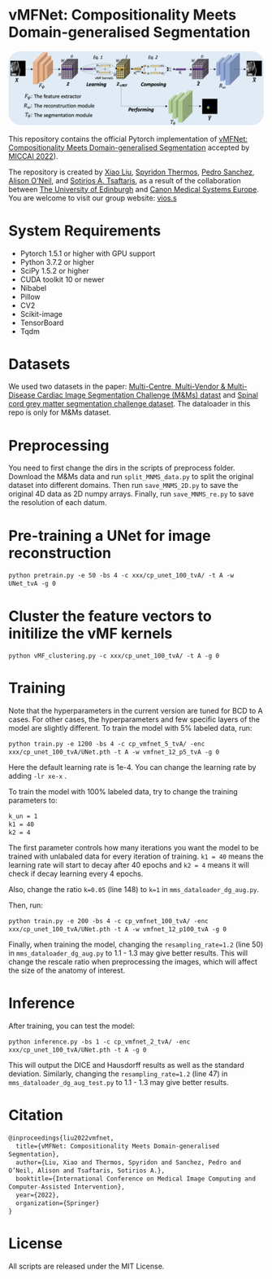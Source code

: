 # vMFNet: Compositionality Meets Domain-generalised Segmentation
![model](figures/model.png)

This repository contains the official Pytorch implementation of [vMFNet: Compositionality Meets Domain-generalised Segmentation](https://arxiv.org/abs/2206.14538) accepted by [MICCAI 2022](https://conferences.miccai.org/2022/en/)).

The repository is created by [Xiao Liu](https://github.com/xxxliu95), [Spyridon Thermos](https://github.com/spthermo), [Pedro Sanchez](https://vios.science/team/sanchez), [Alison O'Neil](https://vios.science/team/oneil), and [Sotirios A. Tsaftaris](https://www.eng.ed.ac.uk/about/people/dr-sotirios-tsaftaris), as a result of the collaboration between [The University of Edinburgh](https://www.eng.ed.ac.uk/) and [Canon Medical Systems Europe](https://eu.medical.canon/). You are welcome to visit our group website: [vios.s](https://vios.science/)

# System Requirements
* Pytorch 1.5.1 or higher with GPU support
* Python 3.7.2 or higher
* SciPy 1.5.2 or higher
* CUDA toolkit 10 or newer
* Nibabel
* Pillow
* CV2
* Scikit-image
* TensorBoard
* Tqdm


# Datasets
We used two datasets in the paper: [Multi-Centre, Multi-Vendor & Multi-Disease
Cardiac Image Segmentation Challenge (M&Ms) datast](https://www.ub.edu/mnms/) and [Spinal cord grey matter segmentation challenge dataset](http://niftyweb.cs.ucl.ac.uk/challenge/index.php). The dataloader in this repo is only for M&Ms dataset.

# Preprocessing

You need to first change the dirs in the scripts of preprocess folder. Download the M&Ms data and run ```split_MNMS_data.py``` to split the original dataset into different domains. Then run ```save_MNMS_2D.py``` to save the original 4D data as 2D numpy arrays. Finally, run ```save_MNMS_re.py``` to save the resolution of each datum. 

# Pre-training a UNet for image reconstruction
```
python pretrain.py -e 50 -bs 4 -c xxx/cp_unet_100_tvA/ -t A -w UNet_tvA -g 0
```

# Cluster the feature vectors to initilize the vMF kernels
```
python vMF_clustering.py -c xxx/cp_unet_100_tvA/ -t A -g 0
```

# Training
Note that the hyperparameters in the current version are tuned for BCD to A cases. For other cases, the hyperparameters and few specific layers of the model are slightly different. To train the model with 5% labeled data, run:
```
python train.py -e 1200 -bs 4 -c cp_vmfnet_5_tvA/ -enc xxx/cp_unet_100_tvA/UNet.pth -t A -w vmfnet_12_p5_tvA -g 0
```
Here the default learning rate is 1e-4. You can change the learning rate by adding ```-lr xe-x``` .

To train the model with 100% labeled data, try to change the training parameters to:
```
k_un = 1
k1 = 40
k2 = 4
```
The first parameter controls how many iterations you want the model to be trained with unlabaled data for every iteration of training. ```k1 = 40``` means the learning rate will start to decay after 40 epochs and ```k2 = 4``` means it will check if decay learning every 4 epochs.

Also, change the ratio ```k=0.05``` (line 148) to ```k=1``` in ```mms_dataloader_dg_aug.py```.

Then, run:
```
python train.py -e 200 -bs 4 -c cp_vmfnet_100_tvA/ -enc xxx/cp_unet_100_tvA/UNet.pth -t A -w vmfnet_12_p100_tvA -g 0
```
Finally, when training the model, changing the ```resampling_rate=1.2``` (line 50) in ```mms_dataloader_dg_aug.py``` to 1.1 - 1.3 may give better results. This will change the rescale ratio when preprocessing the images, which will affect the size of the anatomy of interest.

# Inference
After training, you can test the model:
```
python inference.py -bs 1 -c cp_vmfnet_2_tvA/ -enc xxx/cp_unet_100_tvA/UNet.pth -t A -g 0
```
This will output the DICE and Hausdorff results as well as the standard deviation. Similarly, changing the ```resampling_rate=1.2``` (line 47) in ```mms_dataloader_dg_aug_test.py``` to 1.1 - 1.3 may give better results.


# Citation
```
@inproceedings{liu2022vmfnet,
  title={vMFNet: Compositionality Meets Domain-generalised Segmentation},
  author={Liu, Xiao and Thermos, Spyridon and Sanchez, Pedro and O’Neil, Alison and Tsaftaris, Sotirios A.},
  booktitle={International Conference on Medical Image Computing and Computer-Assisted Intervention},
  year={2022},
  organization={Springer}
}
```

# License
All scripts are released under the MIT License.
